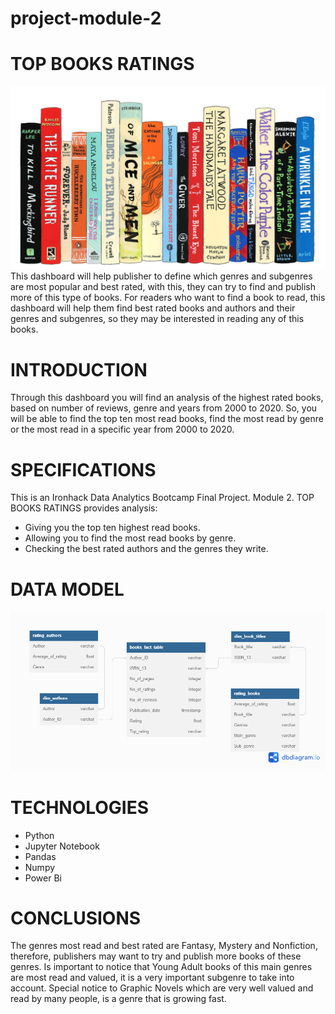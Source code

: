 # project-module-2
# TOP BOOKS RATINGS
![My Image](books.jpg)
This dashboard will help publisher to define which genres and subgenres are most popular and best rated, with this, they can try to find and publish more of this type of books.
For readers who want to find a book to read, this dashboard will help them find best rated books and authors and their genres and subgenres, so they may be interested in reading any of this books.
# INTRODUCTION
Through this dashboard you will find an analysis of the highest rated books, based on number of reviews, genre and years from 2000 to 2020.
So, you will be able to find the top ten most read books, find the most read by genre or the most read in a specific year from 2000 to 2020.
# SPECIFICATIONS
This is an Ironhack Data Analytics Bootcamp Final Project.  Module 2. 
TOP BOOKS RATINGS provides analysis:
-	Giving you the top ten highest read books.
-	Allowing you to find the most read books by genre.
-	Checking the best rated authors and the genres they write.
# DATA MODEL
![My Image](data_model_DBdiagram.png)
# TECHNOLOGIES
- Python
- Jupyter Notebook
- Pandas
- Numpy
- Power Bi
# CONCLUSIONS
The genres most read and best rated are Fantasy, Mystery and Nonfiction, therefore, publishers may want to try and publish more books of these genres. Is important to notice that Young Adult books of this main genres are most read and valued, it is a very important subgenre to take into account.
Special notice to Graphic Novels which are very well valued and read by many people, is a genre that is growing fast.

